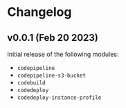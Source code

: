 # Changelog

## v0.0.1 (Feb 20 2023)

Initial release of the following modules:
* `codepipeline`
* `codepipeline-s3-bucket`
* `codebuild`
* `codedeploy`
* `codedeploy-instance-profile`
